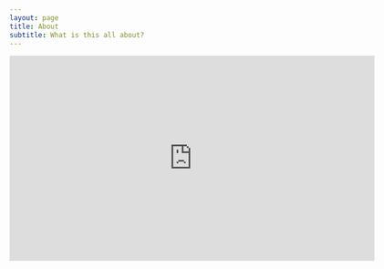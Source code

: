 ```yaml
---
layout: page
title: About
subtitle: What is this all about?
---
```


<div id="all">
    <div class="sub"></div>
    <iframe width="640" height="360" src="https://www.youtube.com/embed/r0iLfAV0pIg" frameborder="0" allowfullscreen></iframe>
</div>
